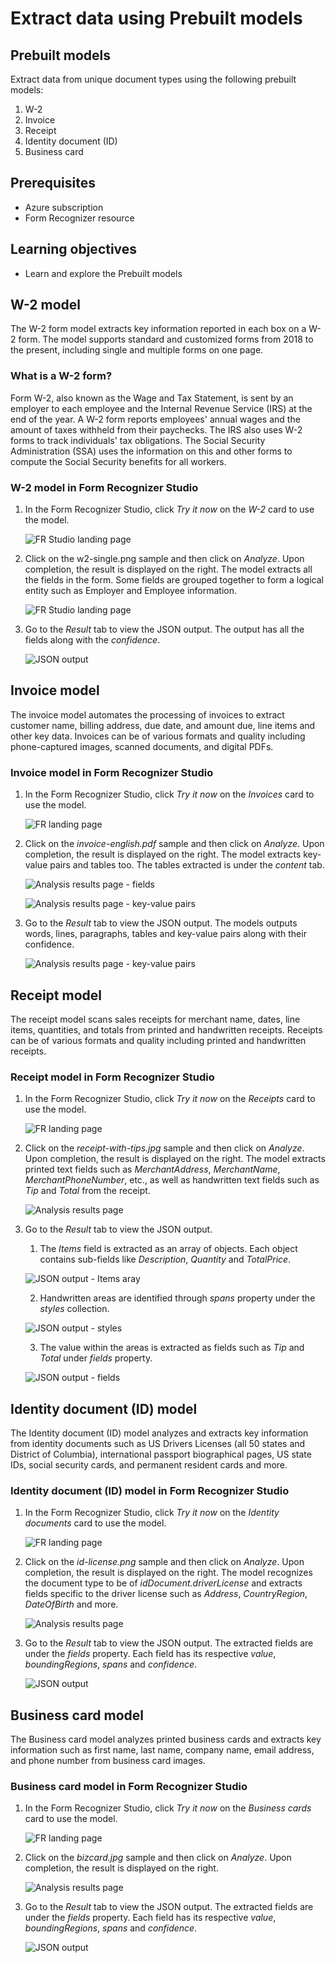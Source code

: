 # Extract data using Prebuilt models

## Prebuilt models

Extract data from unique document types using the following prebuilt models:
1. W-2
2. Invoice
3. Receipt
4. Identity document (ID)
5. Business card

## Prerequisites

* Azure subscription
* Form Recognizer resource

## Learning objectives

* Learn and explore the Prebuilt models

## W-2 model

The W-2 form model extracts key information reported in each box on a W-2 form. The model supports standard and customized forms from 2018 to the present, including single and multiple forms on one page.

### What is a W-2 form?

Form W-2, also known as the Wage and Tax Statement, is sent by an employer to each employee and the Internal Revenue Service (IRS) at the end of the year. A W-2 form reports employees' annual wages and the amount of taxes withheld from their paychecks. The IRS also uses W-2 forms to track individuals' tax obligations. The Social Security Administration (SSA) uses the information on this and other forms to compute the Social Security benefits for all workers.

### W-2 model in Form Recognizer Studio

1. In the Form Recognizer Studio, click _Try it now_ on the _W-2_ card to use the model.

    ![FR Studio landing page](assets/1.1.png)

2. Click on the w2-single.png sample and then click on _Analyze_. Upon completion, the result is displayed on the right. The model extracts all the fields in the form. Some fields are grouped together to form a logical entity such as Employer and Employee information. 

    ![FR Studio landing page](assets/1.2.png)

3. Go to the _Result_ tab to view the JSON output. The output has all the fields along with the _confidence_.

    ![JSON output](assets/1.3.png)


## Invoice model

The invoice model automates the processing of invoices to extract customer name, billing address, due date, and amount due, line items and other key data. Invoices can be of various formats and quality including phone-captured images, scanned documents, and digital PDFs.

### Invoice model in Form Recognizer Studio

1. In the Form Recognizer Studio, click _Try it now_ on the _Invoices_ card to use the model.

    ![FR landing page](assets/2.1.png)

2. Click on the _invoice-english.pdf_ sample and then click on _Analyze_. Upon completion, the result is displayed on the right. The model extracts key-value pairs and tables too. The tables extracted is under the _content_ tab.

    ![Analysis results page - fields](assets/2.2.png)

    ![Analysis results page - key-value pairs](assets/2.3.png)

3. Go to the _Result_ tab to view the JSON output. The models outputs words, lines, paragraphs, tables and key-value pairs along with their confidence.

    ![Analysis results page - key-value pairs](assets/2.4.png)

## Receipt model

The receipt model scans sales receipts for merchant name, dates, line items, quantities, and totals from printed and handwritten receipts. Receipts can be of various formats and quality including printed and handwritten receipts.

### Receipt model in Form Recognizer Studio

1. In the Form Recognizer Studio, click _Try it now_ on the _Receipts_ card to use the model.

    ![FR landing page](assets/3.1.png)

2. Click on the _receipt-with-tips.jpg_ sample and then click on _Analyze_. Upon completion, the result is displayed on the right. The model extracts printed text fields such as _MerchantAddress_, _MerchantName_, _MerchantPhoneNumber_, etc., as well as handwritten text fields such as _Tip_ and _Total_ from the receipt. 

    ![Analysis results page](assets/3.2.png)

3. Go to the _Result_ tab to view the JSON output. 
    
    1. The _Items_ field is extracted as an array of objects. Each object contains sub-fields like _Description_, _Quantity_ and _TotalPrice_. 
    
    ![JSON output - Items aray](assets/3.3.png)

    2. Handwritten areas are identified through _spans_ property under the _styles_ collection. 
    
    ![JSON output - styles](assets/3.5.png)
    
    3. The value within the areas is extracted as fields such as _Tip_ and _Total_ under _fields_ property.
    
    ![JSON output - fields](assets/3.4.png)

## Identity document (ID) model

The Identity document (ID) model analyzes and extracts key information from identity documents such as US Drivers Licenses (all 50 states and District of Columbia), international passport biographical pages, US state IDs, social security cards, and permanent resident cards and more.

### Identity document (ID) model in Form Recognizer Studio

1. In the Form Recognizer Studio, click _Try it now_ on the _Identity documents_ card to use the model.

    ![FR landing page](assets/4.1.png)

2. Click on the _id-license.png_ sample and then click on _Analyze_. Upon completion, the result is displayed on the right. The model recognizes the document type to be of _idDocument.driverLicense_ and extracts fields specific to the driver license such as _Address_, _CountryRegion_, _DateOfBirth_ and more.

    ![Analysis results page](assets/4.2.png)

3. Go to the _Result_ tab to view the JSON output. The extracted fields are under the _fields_ property. Each field has its respective _value_, _boundingRegions_, _spans_ and _confidence_.

    ![JSON output](assets/4.3.png)

## Business card model

The Business card model analyzes printed business cards and extracts key information such as first name, last name, company name, email address, and phone number from business card images.

### Business card model in Form Recognizer Studio

1. In the Form Recognizer Studio, click _Try it now_ on the _Business cards_ card to use the model.

    ![FR landing page](assets/5.1.png)

2. Click on the _bizcard.jpg_ sample and then click on _Analyze_. Upon completion, the result is displayed on the right. 

    ![Analysis results page](assets/5.2.png)

3. Go to the _Result_ tab to view the JSON output. The extracted fields are under the _fields_ property. Each field has its respective _value_, _boundingRegions_, _spans_ and _confidence_.

    ![JSON output](assets/5.3.png)
